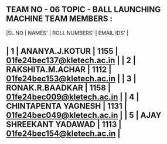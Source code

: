 TEAM NO - 06
TOPIC - BALL LAUNCHING MACHINE
TEAM MEMBERS :
---------------------------------------------------------------------------------------------------------------------
 |SL.NO     |            NAMES'                       |         ROLL NUMBERS'     |        EMAIL IDS'                |
 
 | 1        |      ANANYA.J.KOTUR                     |          1155             |     01fe24bec137@kletech.ac.in   |
 | 2        |     RAKSHITA.M.ACHAR                    |          1112             |     01fe24bec153@kletech.ac.in   |
 | 3        |       RONAK.R.BAADKAR                   |          1158             |     01fe24bec009@kletech.ac.in   |
 | 4        |      CHINTAPENTA YAGNESH                |          1131             |     01fe24bec049@kletech.ac.in   |
 | 5        |      AJAY SHREEKANT YADAWAD             |          1113             |     01fe24bec154@kletech.ac.in   |
 ---------------------------------------------------------------------------------------------------------------------
